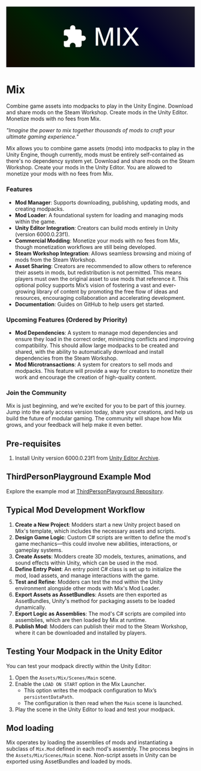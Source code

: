 ![Mix Logo](docs/logo.png)

# Mix

Combine game assets into modpacks to play in the Unity Engine. Download and share mods on the Steam Workshop. Create mods in the Unity Editor. Monetize mods with no fees from Mix.

_"Imagine the power to mix together thousands of mods to craft your ultimate gaming experience."_

Mix allows you to combine game assets (mods) into modpacks to play in the Unity Engine, though currently, mods must be entirely self-contained as there's no dependency system yet. Download and share mods on the Steam Workshop. Create your mods in the Unity Editor. You are allowed to monetize your mods with no fees from Mix.

### Features
- **Mod Manager**: Supports downloading, publishing, updating mods, and creating modpacks.
- **Mod Loader**: A foundational system for loading and managing mods within the game.
- **Unity Editor Integration**: Creators can build mods entirely in Unity (version 6000.0.23f1).
- **Commercial Modding**: Monetize your mods with no fees from Mix, though monetization workflows are still being developed.
- **Steam Workshop Integration**: Allows seamless browsing and mixing of mods from the Steam Workshop.
- **Asset Sharing**: Creators are recommended to allow others to reference their assets in mods, but redistribution is not permitted. This means players must own the original asset to use mods that reference it. This optional policy supports Mix’s vision of fostering a vast and ever-growing library of content by promoting the free flow of ideas and resources, encouraging collaboration and accelerating development. 
- **Documentation**: Guides on GitHub to help users get started.

### Upcoming Features (Ordered by Priority)
- **Mod Dependencies**: A system to manage mod dependencies and ensure they load in the correct order, minimizing conflicts and improving compatibility. This should allow large modpacks to be created and shared, with the ability to automatically download and install dependencies from the Steam Workshop.
- **Mod Microtransactions**: A system for creators to sell mods and modpacks. This feature will provide a way for creators to monetize their work and encourage the creation of high-quality content.

### Join the Community
Mix is just beginning, and we’re excited for you to be part of this journey. Jump into the early access version today, share your creations, and help us build the future of modular gaming. The community will shape how Mix grows, and your feedback will help make it even better.

## Pre-requisites
1. Install Unity version 6000.0.23f1 from [Unity Editor Archive](https://unity.com/releases/editor/archive).

## ThirdPersonPlayground Example Mod
Explore the example mod at [ThirdPersonPlayground Repository](https://github.com/mix-steam-app/ThirdPersonPlayground).

## Typical Mod Development Workflow

1. **Create a New Project**: Modders start a new Unity project based on Mix's template, which includes the necessary assets and scripts.
1. **Design Game Logic**: Custom C# scripts are written to define the mod's game mechanics—this could involve new abilities, interactions, or gameplay systems.
1. **Create Assets**: Modders create 3D models, textures, animations, and sound effects within Unity, which can be used in the mod.
1. **Define Entry Point**: An entry point C# class is set up to initialize the mod, load assets, and manage interactions with the game.
1. **Test and Refine**: Modders can test the mod within the Unity environment alongside other mods with Mix's Mod Loader.
1. **Export Assets as AssetBundles**: Assets are then exported as AssetBundles, Unity's method for packaging assets to be loaded dynamically.
1. **Export Logic as Assemblies**: The mod's C# scripts are compiled into assemblies, which are then loaded by Mix at runtime.
1. **Publish Mod**: Modders can publish their mod to the Steam Workshop, where it can be downloaded and installed by players.

## Testing Your Modpack in the Unity Editor
You can test your modpack directly within the Unity Editor:

1. Open the `Assets/Mix/Scenes/Main` scene.
2. Enable the `LOAD ON START` option in the Mix Launcher.
   - This option writes the modpack configuration to Mix’s `persistentDataPath`.
   - The configuration is then read when the `Main` scene is launched.
3. Play the scene in the Unity Editor to load and test your modpack.

## Mod loading

Mix operates by loading the assemblies of mods and instantiating a subclass of `Mix.Mod` defined in each mod's assembly. The process begins in the `Assets/Mix/Scenes/Main` scene. Non-script assets in Unity can be exported using AssetBundles and loaded by mods.
